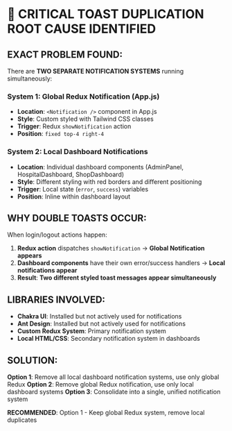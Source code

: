 # 🚨 CRITICAL TOAST DUPLICATION ROOT CAUSE IDENTIFIED

## **EXACT PROBLEM FOUND:**

There are **TWO SEPARATE NOTIFICATION SYSTEMS** running simultaneously:

### **System 1: Global Redux Notification (App.js)**
- **Location**: `<Notification />` component in App.js
- **Style**: Custom styled with Tailwind CSS classes
- **Trigger**: Redux `showNotification` action
- **Position**: `fixed top-4 right-4`

### **System 2: Local Dashboard Notifications**
- **Location**: Individual dashboard components (AdminPanel, HospitalDashboard, ShopDashboard)
- **Style**: Different styling with red borders and different positioning
- **Trigger**: Local state (`error`, `success`) variables
- **Position**: Inline within dashboard layout

## **WHY DOUBLE TOASTS OCCUR:**

When login/logout actions happen:
1. **Redux action** dispatches `showNotification` → **Global Notification appears**
2. **Dashboard components** have their own error/success handlers → **Local notifications appear**
3. **Result**: **Two different styled toast messages appear simultaneously**

## **LIBRARIES INVOLVED:**

- **Chakra UI**: Installed but not actively used for notifications
- **Ant Design**: Installed but not actively used for notifications  
- **Custom Redux System**: Primary notification system
- **Local HTML/CSS**: Secondary notification system in dashboards

## **SOLUTION:**

**Option 1**: Remove all local dashboard notification systems, use only global Redux
**Option 2**: Remove global Redux notification, use only local dashboard systems
**Option 3**: Consolidate into a single, unified notification system

**RECOMMENDED**: Option 1 - Keep global Redux system, remove local duplicates
